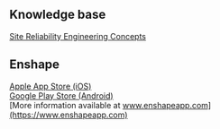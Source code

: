 
## Knowledge base
[Site Reliability Engineering Concepts](sre-concepts.md)

## Enshape
[Apple App Store (iOS)](https://apps.apple.com/us/app/enshape/id6474455430)  
[Google Play Store (Android)](https://play.google.com/store/apps/details?id=com.chasec130.Enshape)  
[More information available at www.enshapeapp.com](https://www.enshapeapp.com)  
